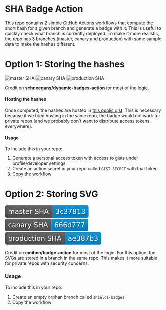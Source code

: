 # SHA Badge Action

This repo contains 2 simple GitHub Actions workflows that compute the short hash for a given branch and generate a badge with it.
This is useful to quickly check what branch is currently deployed. To make it more realistic, the repo has 3 branches
(master, canary and production) with some sample data to make the hashes different.

# Option 1: Storing the hashes

![master SHA](https://img.shields.io/endpoint?url=https://gist.githubusercontent.com/cau777/63a20a64c3d5ea1ef487b04c75629f29/raw/master-sha.json)
![canary SHA](https://img.shields.io/endpoint?url=https://gist.githubusercontent.com/cau777/63a20a64c3d5ea1ef487b04c75629f29/raw/canary-sha.json)
![production SHA](https://img.shields.io/endpoint?url=https://gist.githubusercontent.com/cau777/63a20a64c3d5ea1ef487b04c75629f29/raw/production-sha.json)

Credit on **schneegans/dynamic-badges-action** for most of the logic.

#### Hosting the hashes

Once computed, the hashes are hosted in [this public gist](https://gist.github.com/cau777/63a20a64c3d5ea1ef487b04c75629f29).
This is necessary because if we tried hosting in the same repo, the badge would not work for private repos (and we
probably don't want to distribute access tokens everywhere).

#### Usage

To include this in your repo:
1) Generate a personal access token with access to gists under profile/developer settings
2) Create an action secret in your repo called `GIST_SECRET` with that token
3) Copy the workflow

# Option 2: Storing SVG

![master SHA](https://github.com/cau777/sha-badge-action/blob/shields-badges/master-sha.svg)
![canary SHA](https://github.com/cau777/sha-badge-action/blob/shields-badges/canary-sha.svg)
![production SHA](https://github.com/cau777/sha-badge-action/blob/shields-badges/production-sha.svg)

Credit on **emibcn/badge-action** for most of the logic.
For this option, the SVGs are stored in a branch in the same repo. This makes it more
suitable for private repos with security concerns.

### Usage
To include this in your repo:
1) Create an empty orphan branch called `shields-badges` 
2) Copy the workflow